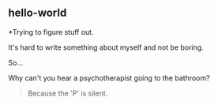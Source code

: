## hello-world
*Trying to figure stuff out.

It's hard to write something about myself and not be boring.

So... 

Why can't you hear a psychotherapist going to the bathroom?
>Because the 'P' is silent.
